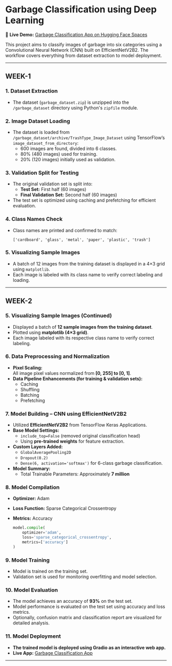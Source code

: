 # Garbage Classification using Deep Learning

🚀 **Live Demo:** [Garbage Classification App on Hugging Face Spaces](https://huggingface.co/spaces/miryalavarshitha/garbageclassification_app)

This project aims to classify images of garbage into six categories using a Convolutional Neural Network (CNN) built on EfficientNetV2B2. The workflow covers everything from dataset extraction to model deployment.

---

## WEEK-1

### 1. Dataset Extraction

- The dataset (`garbage_dataset.zip`) is unzipped into the `/garbage_dataset` directory using Python's `zipfile` module.

### 2. Image Dataset Loading

- The dataset is loaded from `/garbage_dataset/archive/TrashType_Image_Dataset` using TensorFlow’s `image_dataset_from_directory`:
  - 600 images are found, divided into 6 classes.
  - 80% (480 images) used for training.
  - 20% (120 images) initially used as validation.

### 3. Validation Split for Testing

- The original validation set is split into:
  - **Test Set:** First half (60 images)
  - **Final Validation Set:** Second half (60 images)
- The test set is optimized using caching and prefetching for efficient evaluation.

### 4. Class Names Check

- Class names are printed and confirmed to match:
  ```
  ['cardboard', 'glass', 'metal', 'paper', 'plastic', 'trash']
  ```

### 5. Visualizing Sample Images

- A batch of 12 images from the training dataset is displayed in a 4×3 grid using `matplotlib`.
- Each image is labeled with its class name to verify correct labeling and loading.

---

## WEEK-2

### 5. Visualizing Sample Images (Continued)

- Displayed a batch of **12 sample images from the training dataset**.
- Plotted using **matplotlib (4×3 grid)**.
- Each image labeled with its respective class name to verify correct labeling.

### 6. Data Preprocessing and Normalization

- **Pixel Scaling:**  
  All image pixel values normalized from **[0, 255] to [0, 1]**.
- **Data Pipeline Enhancements (for training & validation sets):**
  - Caching
  - Shuffling
  - Batching
  - Prefetching

### 7. Model Building – CNN using EfficientNetV2B2

- Utilized **EfficientNetV2B2** from TensorFlow Keras Applications.
- **Base Model Settings:**
  - `include_top=False` (removed original classification head)
  - Using **pre-trained weights** for feature extraction.
- **Custom Layers Added:**
  - `GlobalAveragePooling2D`
  - `Dropout(0.2)`
  - `Dense(6, activation='softmax')` for 6-class garbage classification.
- **Model Summary:**
  - Total Trainable Parameters: Approximately **7 million**

### 8. Model Compilation

- **Optimizer:** Adam
- **Loss Function:** Sparse Categorical Crossentropy
- **Metrics:** Accuracy

  ```python
  model.compile(
      optimizer='adam',
      loss='sparse_categorical_crossentropy',
      metrics=['accuracy']
  )
  ```

### 9. Model Training

- Model is trained on the training set.
- Validation set is used for monitoring overfitting and model selection.

### 10. Model Evaluation

- The model achieves an accuracy of **93%** on the test set.
- Model performance is evaluated on the test set using accuracy and loss metrics.
- Optionally, confusion matrix and classification report are visualized for detailed analysis.

### 11. Model Deployment

- **The trained model is deployed using Gradio as an interactive web app.**
- **Live App:** [Garbage Classification App](https://huggingface.co/spaces/miryalavarshitha/garbageclassification_app)

---
